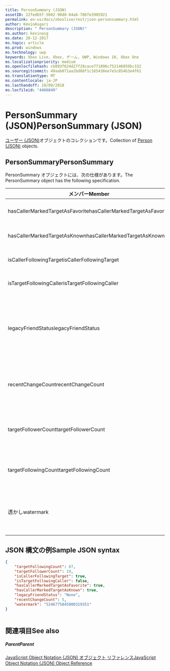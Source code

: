 ```yaml
---
title: PersonSummary (JSON)
assetID: 22fedb5f-5602-98d8-04a6-786fe3905921
permalink: en-us/docs/xboxlive/rest/json-personsummary.html
author: KevinAsgari
description: " PersonSummary (JSON)"
ms.author: kevinasg
ms.date: 20-12-2017
ms.topic: article
ms.prod: windows
ms.technology: uwp
keywords: Xbox Live, Xbox, ゲーム, UWP, Windows 10, Xbox One
ms.localizationpriority: medium
ms.openlocfilehash: cb093f624d27f28cace771896cf52146059bc332
ms.sourcegitcommit: 49aab071aa2bd88f1c165438ee7e5c854b3e4f61
ms.translationtype: MT
ms.contentlocale: ja-JP
ms.lasthandoff: 10/09/2018
ms.locfileid: "4466849"
---
```

# <a name="personsummary-json"></a><span data-ttu-id="ef975-104">PersonSummary (JSON)</span><span class="sxs-lookup"><span data-stu-id="ef975-104">PersonSummary (JSON)</span></span>
<span data-ttu-id="ef975-105">[ユーザー (JSON)](json-person.md)オブジェクトのコレクションです。</span><span class="sxs-lookup"><span data-stu-id="ef975-105">Collection of [Person (JSON)](json-person.md) objects.</span></span> 
<a id="ID4ER"></a>

 
## <a name="personsummary"></a><span data-ttu-id="ef975-106">PersonSummary</span><span class="sxs-lookup"><span data-stu-id="ef975-106">PersonSummary</span></span>
 
<span data-ttu-id="ef975-107">PersonSummary オブジェクトには、次の仕様があります。</span><span class="sxs-lookup"><span data-stu-id="ef975-107">The PersonSummary object has the following specification.</span></span>
 
| <span data-ttu-id="ef975-108">メンバー</span><span class="sxs-lookup"><span data-stu-id="ef975-108">Member</span></span>| <span data-ttu-id="ef975-109">種類</span><span class="sxs-lookup"><span data-stu-id="ef975-109">Type</span></span>| <span data-ttu-id="ef975-110">説明</span><span class="sxs-lookup"><span data-stu-id="ef975-110">Description</span></span>| 
| --- | --- | --- | 
| <span data-ttu-id="ef975-111">hasCallerMarkedTargetAsFavorite</span><span class="sxs-lookup"><span data-stu-id="ef975-111">hasCallerMarkedTargetAsFavorite</span></span>| <span data-ttu-id="ef975-112">ブール値</span><span class="sxs-lookup"><span data-stu-id="ef975-112">Boolean value</span></span>| <span data-ttu-id="ef975-113">かどうか、呼び出し元は、お気に入りとしてターゲットをマークします。</span><span class="sxs-lookup"><span data-stu-id="ef975-113">Whether the caller has marked the target as a favorite.</span></span> <span data-ttu-id="ef975-114">値の例: true</span><span class="sxs-lookup"><span data-stu-id="ef975-114">Example values: true</span></span>| 
| <span data-ttu-id="ef975-115">hasCallerMarkedTargetAsKnown</span><span class="sxs-lookup"><span data-stu-id="ef975-115">hasCallerMarkedTargetAsKnown</span></span>| <span data-ttu-id="ef975-116">ブール値</span><span class="sxs-lookup"><span data-stu-id="ef975-116">Boolean value</span></span>| <span data-ttu-id="ef975-117">かどうか、呼び出し元済みターゲットとしてマーク呼ばれます。</span><span class="sxs-lookup"><span data-stu-id="ef975-117">Whether the caller has marked the target as known.</span></span> <span data-ttu-id="ef975-118">値の例: true</span><span class="sxs-lookup"><span data-stu-id="ef975-118">Example values: true</span></span>| 
| <span data-ttu-id="ef975-119">isCallerFollowingTarget</span><span class="sxs-lookup"><span data-stu-id="ef975-119">isCallerFollowingTarget</span></span>| <span data-ttu-id="ef975-120">ブール値</span><span class="sxs-lookup"><span data-stu-id="ef975-120">Boolean value</span></span>| <span data-ttu-id="ef975-121">かどうか、呼び出し元が、ターゲットをフォローします。</span><span class="sxs-lookup"><span data-stu-id="ef975-121">Whether the caller is following the target.</span></span> <span data-ttu-id="ef975-122">値の例: true</span><span class="sxs-lookup"><span data-stu-id="ef975-122">Example values: true</span></span>| 
| <span data-ttu-id="ef975-123">isTargetFollowingCaller</span><span class="sxs-lookup"><span data-stu-id="ef975-123">isTargetFollowingCaller</span></span>| <span data-ttu-id="ef975-124">ブール値</span><span class="sxs-lookup"><span data-stu-id="ef975-124">Boolean value</span></span>| <span data-ttu-id="ef975-125">かどうか、ターゲットでは、呼び出し元がフォローします。</span><span class="sxs-lookup"><span data-stu-id="ef975-125">Whether the target is following the caller.</span></span> <span data-ttu-id="ef975-126">値の例: true</span><span class="sxs-lookup"><span data-stu-id="ef975-126">Example values: true</span></span>| 
| <span data-ttu-id="ef975-127">legacyFriendStatus</span><span class="sxs-lookup"><span data-stu-id="ef975-127">legacyFriendStatus</span></span>| <span data-ttu-id="ef975-128">string</span><span class="sxs-lookup"><span data-stu-id="ef975-128">string</span></span>| <span data-ttu-id="ef975-129">呼び出し元が示すように、ターゲットの従来のフレンドの状態です。</span><span class="sxs-lookup"><span data-stu-id="ef975-129">Legacy friend status of the target as seen by the caller.</span></span> <span data-ttu-id="ef975-130">"None"、"MutuallyAccepted"、"OutgoingRequest"または"IncomingRequest"をすることができます。</span><span class="sxs-lookup"><span data-stu-id="ef975-130">Can be "None", "MutuallyAccepted", "OutgoingRequest", or "IncomingRequest".</span></span> <span data-ttu-id="ef975-131">値の例:"MutuallyAccepted"</span><span class="sxs-lookup"><span data-stu-id="ef975-131">Example values: "MutuallyAccepted"</span></span>| 
| <span data-ttu-id="ef975-132">recentChangeCount</span><span class="sxs-lookup"><span data-stu-id="ef975-132">recentChangeCount</span></span>| <span data-ttu-id="ef975-133">32 ビット符号なし整数</span><span class="sxs-lookup"><span data-stu-id="ef975-133">32-bit unsigned integer</span></span>| <span data-ttu-id="ef975-134">省略可能。</span><span class="sxs-lookup"><span data-stu-id="ef975-134">Optional.</span></span> <span data-ttu-id="ef975-135">ターゲットのソーシャル グラフの最新の変更の数です。</span><span class="sxs-lookup"><span data-stu-id="ef975-135">Number of recent changes in the target's social graph.</span></span> <span data-ttu-id="ef975-136">この値は、ユーザーが、独自の概要を表示するときにのみ存在します。</span><span class="sxs-lookup"><span data-stu-id="ef975-136">This value will only exist when a user is viewing their own summary.</span></span> <span data-ttu-id="ef975-137">値の例: 5</span><span class="sxs-lookup"><span data-stu-id="ef975-137">Example values: 5</span></span>| 
| <span data-ttu-id="ef975-138">targetFollowerCount</span><span class="sxs-lookup"><span data-stu-id="ef975-138">targetFollowerCount</span></span>| <span data-ttu-id="ef975-139">> 32 ビット符号なし整数</span><span class="sxs-lookup"><span data-stu-id="ef975-139">>32-bit unsigned integer</span></span>| <span data-ttu-id="ef975-140">次のターゲットはユーザーの数です。</span><span class="sxs-lookup"><span data-stu-id="ef975-140">Number of People that are following the target.</span></span> <span data-ttu-id="ef975-141">値の例: 1308</span><span class="sxs-lookup"><span data-stu-id="ef975-141">Example values: 1308</span></span>| 
| <span data-ttu-id="ef975-142">targetFollowingCount</span><span class="sxs-lookup"><span data-stu-id="ef975-142">targetFollowingCount</span></span>| <span data-ttu-id="ef975-143">32 ビット符号なし整数</span><span class="sxs-lookup"><span data-stu-id="ef975-143">32-bit unsigned integer</span></span>| <span data-ttu-id="ef975-144">ターゲットが次のユーザーの数です。</span><span class="sxs-lookup"><span data-stu-id="ef975-144">Number of People that the target is following.</span></span> <span data-ttu-id="ef975-145">値の例: 112</span><span class="sxs-lookup"><span data-stu-id="ef975-145">Example values: 112</span></span>| 
| <span data-ttu-id="ef975-146">透かし</span><span class="sxs-lookup"><span data-stu-id="ef975-146">watermark</span></span>| <span data-ttu-id="ef975-147">string</span><span class="sxs-lookup"><span data-stu-id="ef975-147">string</span></span>| <span data-ttu-id="ef975-148">省略可能。</span><span class="sxs-lookup"><span data-stu-id="ef975-148">Optional.</span></span> <span data-ttu-id="ef975-149">ターゲットの最新の変更透かしします。</span><span class="sxs-lookup"><span data-stu-id="ef975-149">Recent change watermark for the target.</span></span> <span data-ttu-id="ef975-150">この値は、ユーザーが、独自の概要を表示するときにのみ存在します。</span><span class="sxs-lookup"><span data-stu-id="ef975-150">This value will only exist when a user is viewing their own summary.</span></span> <span data-ttu-id="ef975-151">値の例: 5</span><span class="sxs-lookup"><span data-stu-id="ef975-151">Example values: 5</span></span>| 
  
<a id="ID4E4D"></a>

 
## <a name="sample-json-syntax"></a><span data-ttu-id="ef975-152">JSON 構文の例</span><span class="sxs-lookup"><span data-stu-id="ef975-152">Sample JSON syntax</span></span>
 

```json
{
    "targetFollowingCount": 87,
    "targetFollowerCount": 19,
    "isCallerFollowingTarget": true,
    "isTargetFollowingCaller": false,
    "hasCallerMarkedTargetAsFavorite": true,
    "hasCallerMarkedTargetAsKnown": true,
    "legacyFriendStatus": "None",
    "recentChangeCount": 5,
    "watermark": "5246775845000319351"
}
    
```

  
<a id="ID4EGE"></a>

 
## <a name="see-also"></a><span data-ttu-id="ef975-153">関連項目</span><span class="sxs-lookup"><span data-stu-id="ef975-153">See also</span></span>
 
<a id="ID4EIE"></a>

 
##### <a name="parent"></a><span data-ttu-id="ef975-154">Parent</span><span class="sxs-lookup"><span data-stu-id="ef975-154">Parent</span></span> 

[<span data-ttu-id="ef975-155">JavaScript Object Notation (JSON) オブジェクト リファレンス</span><span class="sxs-lookup"><span data-stu-id="ef975-155">JavaScript Object Notation (JSON) Object Reference</span></span>](atoc-xboxlivews-reference-json.md)

   